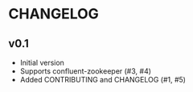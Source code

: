 # CHANGELOG

## v0.1
* Initial version
* Supports confluent-zookeeper (#3, #4)
* Added CONTRIBUTING and CHANGELOG (#1, #5)
